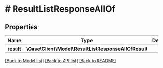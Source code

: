 # # ResultListResponseAllOf

## Properties

Name | Type | Description | Notes
------------ | ------------- | ------------- | -------------
**result** | [**\Qase\Client\Model\ResultListResponseAllOfResult**](ResultListResponseAllOfResult.md) |  | [optional]

[[Back to Model list]](../../README.md#models) [[Back to API list]](../../README.md#endpoints) [[Back to README]](../../README.md)
